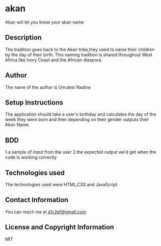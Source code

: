 # akan
Akan will let you know your akan name
## Description
The tradition goes back to the Akan tribe,they used to name their children by the day of their birth.
This naming tradition is shared throughout West Africa like Ivory Coast and the African diaspora.
## Author
The name of the author is Umutesi Nadine
## Setup Instructions
The application should take a user's birthday and calculates the day of the week they were born and then depending on their gender outputs their Akan Name. 
## BDD
1.a sample of input from the user
2.the expected output we'd get when the code is working correctly
## Technologies used
The technologies used were HTML,CSS and JavaScript
## Contact Information
You can reach me at a1c2ef@gmail.com
## License and Copyright Information
MIT
